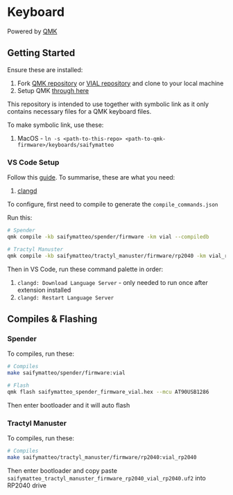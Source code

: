 # Keyboard

Powered by [QMK](https://qmk.fm/)

## Getting Started

Ensure these are installed:

1. Fork [QMK repository](https://github.com/qmk/qmk_firmware) or [VIAL repository](https://github.com/vial-kb/vial-qmk) and clone to your local machine
2. Setup QMK [through here](https://docs.qmk.fm/newbs_getting_started)

This repository is intended to use together with symbolic link as it only contains necessary files for a QMK keyboard files.

To make symbolic link, use these:

1. MacOS - `ln -s <path-to-this-repo> <path-to-qmk-firmware>/keyboards/saifymatteo`

### VS Code Setup

Follow this [guide](https://docs.qmk.fm/other_vscode). To summarise, these are what you need:

1. [clangd](https://marketplace.visualstudio.com/items?itemName=llvm-vs-code-extensions.vscode-clangd)

To configure, first need to compile to generate the `compile_commands.json`

Run this:

```bash
# Spender
qmk compile -kb saifymatteo/spender/firmware -km vial --compiledb

# Tractyl Manuster
qmk compile -kb saifymatteo/tractyl_manuster/firmware/rp2040 -km vial_rp2040 --compiledb
```

Then in VS Code, run these command palette in order:

1. `clangd: Download Language Server` - only needed to run once after extension installed
2. `clangd: Restart Language Server`

## Compiles & Flashing

### Spender

To compiles, run these:

```bash
# Compiles
make saifymatteo/spender/firmware:vial

# Flash
qmk flash saifymatteo_spender_firmware_vial.hex --mcu AT90USB1286
```

Then enter bootloader and it will auto flash

### Tractyl Manuster

To compiles, run these:

```bash
# Compiles
make saifymatteo/tractyl_manuster/firmware/rp2040:vial_rp2040
```

Then enter bootloader and copy paste `saifymatteo_tractyl_manuster_firmware_rp2040_vial_rp2040.uf2` into RP2040 drive

